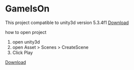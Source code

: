 # GameIsOn

This project compatible to unity3d version 5.3.4f1 [Download](https://unity3d.com/get-unity/download?thank-you=update&download_nid=30128&os=Win)

how to open project
1. open unity3d
2. open Asset > Scenes > CreateScene
3. Click Play

[Download](https://github.com/feedallcat/GameIsOn/raw/master/GameIsOn.zip)
